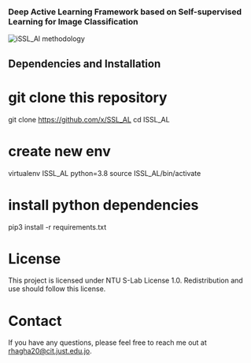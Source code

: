 ### Deep Active Learning Framework based on Self-supervised Learning for Image Classification
![iSSL_Al methodology]('methodology.png')


## Dependencies and Installation
# git clone this repository
git clone https://github.com/x/SSL_AL
cd ISSL_AL

# create new env
virtualenv ISSL_AL python=3.8 
source ISSL_AL/bin/activate

# install python dependencies
pip3 install -r requirements.txt

# License
This project is licensed under NTU S-Lab License 1.0. Redistribution and use should follow this license.

# Contact
If you have any questions, please feel free to reach me out at rhagha20@cit.just.edu.jo.
